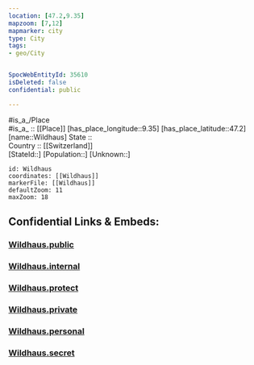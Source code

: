 ```yaml
---
location: [47.2,9.35] 
mapzoom: [7,12] 
mapmarker: city 
type: City
tags:
- geo/City


SpocWebEntityId: 35610
isDeleted: false
confidential: public

---
```

#is_a_/Place  
#is_a_ :: [[Place]] 
[has_place_longitude::9.35] 
[has_place_latitude::47.2] 
[name::Wildhaus] 
State ::  
Country :: [[Switzerland]]  
[StateId::] 
[Population::] 
[Unknown::] 


```leaflet
id: Wildhaus
coordinates: [[Wildhaus]] 
markerFile: [[Wildhaus]] 
defaultZoom: 11 
maxZoom: 18
```


## Confidential Links & Embeds: 

### [Wildhaus.public](/_public/\Earth\Continent\Europe\Europe~Central\Switzerland\Switzerland~Cantons\St.Gallen,Canton\CityWildhaus.public.md) 

### [Wildhaus.internal](/_internal/\Earth\Continent\Europe\Europe~Central\Switzerland\Switzerland~Cantons\St.Gallen,Canton\CityWildhaus.internal.md) 

### [Wildhaus.protect](/_protect/\Earth\Continent\Europe\Europe~Central\Switzerland\Switzerland~Cantons\St.Gallen,Canton\CityWildhaus.protect.md) 

### [Wildhaus.private](/_private/\Earth\Continent\Europe\Europe~Central\Switzerland\Switzerland~Cantons\St.Gallen,Canton\CityWildhaus.private.md) 

### [Wildhaus.personal](/_personal/\Earth\Continent\Europe\Europe~Central\Switzerland\Switzerland~Cantons\St.Gallen,Canton\CityWildhaus.personal.md) 

### [Wildhaus.secret](/_secret/\Earth\Continent\Europe\Europe~Central\Switzerland\Switzerland~Cantons\St.Gallen,Canton\CityWildhaus.secret.md)

